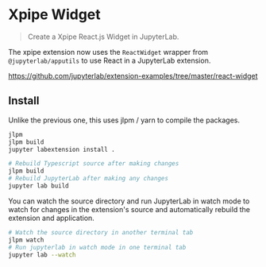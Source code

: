 # Xpipe Widget

> Create a Xpipe React.js Widget in JupyterLab.

The xpipe extension now uses the `ReactWidget` wrapper from `@jupyterlab/apputils` to use React in a JupyterLab extension.

https://github.com/jupyterlab/extension-examples/tree/master/react-widget

## Install

Unlike the previous one, this uses jlpm / yarn to compile the packages.

```bash
jlpm
jlpm build
jupyter labextension install .

# Rebuild Typescript source after making changes
jlpm build
# Rebuild JupyterLab after making any changes
jupyter lab build
```

You can watch the source directory and run JupyterLab in watch mode to watch for changes in the extension's source and automatically rebuild the extension and application.

```bash
# Watch the source directory in another terminal tab
jlpm watch
# Run jupyterlab in watch mode in one terminal tab
jupyter lab --watch
```
